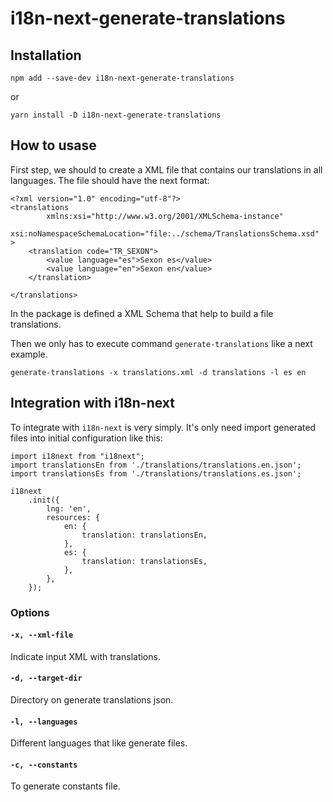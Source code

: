 # i18n-next-generate-translations

## Installation

```
npm add --save-dev i18n-next-generate-translations
```

or

```
yarn install -D i18n-next-generate-translations
```

## How to usase

First step, we should to create a XML file that contains our translations in all languages. 
The file should have the next format:

```
<?xml version="1.0" encoding="utf-8"?>
<translations
        xmlns:xsi="http://www.w3.org/2001/XMLSchema-instance"
        xsi:noNamespaceSchemaLocation="file:../schema/TranslationsSchema.xsd"
>
    <translation code="TR_SEXON">
        <value language="es">Sexon es</value>
        <value language="en">Sexon en</value>
    </translation>

</translations>
``` 

In the package is defined a XML Schema that help to build a file translations.

Then we only has to execute command `generate-translations` like a next example.

```
generate-translations -x translations.xml -d translations -l es en
```

## Integration with i18n-next

To integrate with `i18n-next` is very simply. It's only need import generated files into initial configuration like this:

```
import i18next from "i18next";
import translationsEn from './translations/translations.en.json';
import translationsEs from './translations/translations.es.json';

i18next
    .init({
        lng: 'en',
        resources: {
            en: {
                translation: translationsEn,
            },
            es: {
                translation: translationsEs,
            },
        },
    });
```

### Options

#### `-x, --xml-file`
Indicate input XML with translations.

#### `-d, --target-dir`
Directory on generate translations json.

#### `-l, --languages`
Different languages that like generate files.

#### `-c, --constants`
To generate constants file.
